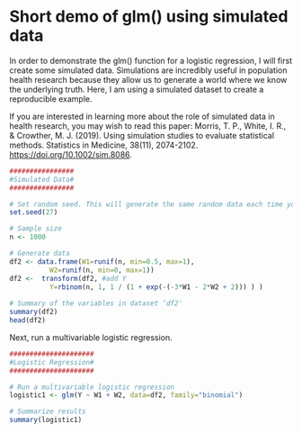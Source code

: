 # Short demo of glm() using simulated data

In order to demonstrate the glm() function for a logistic regression, I will first create some simulated data. Simulations are incredibly useful in population health research because they allow us to generate a world where we know the underlying truth. Here, I am using a simulated dataset to create a reproducible example. 

If you are interested in learning more about the role of simulated data in health research, you may wish to read this paper: Morris, T. P., White, I. R., & Crowther, M. J. (2019). Using simulation studies to evaluate statistical methods. Statistics in Medicine, 38(11), 2074-2102. https://doi.org/10.1002/sim.8086.

```r
################
#Simulated Data#
################

# Set random seed. This will generate the same random data each time you run this code.
set.seed(27)

# Sample size
n <- 1000

# Generate data
df2 <- data.frame(W1=runif(n, min=0.5, max=1),
		  W2=runif(n, min=0, max=1))
df2 <-  transform(df2, #add Y
		  Y=rbinom(n, 1, 1 / (1 + exp(-(-3*W1 - 2*W2 + 2))) ) )
 
# Summary of the variables in dataset ‘df2'
summary(df2)
head(df2)
```

Next, run a multivariable logistic regression.

```r
#####################
#Logistic Regression#
#####################

# Run a multivariable logistic regression
logistic1 <- glm(Y ~ W1 + W2, data=df2, family="binomial")

# Summarize results
summary(logistic1)
```
